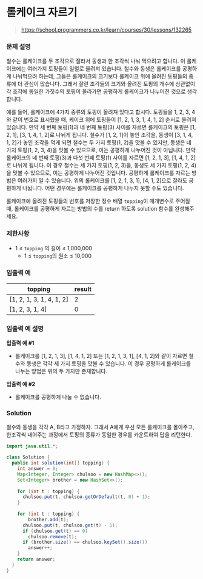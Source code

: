 # 롤케이크 자르기

> https://school.programmers.co.kr/learn/courses/30/lessons/132265

### 문제 설명

철수는 롤케이크를 두 조각으로 잘라서 동생과 한 조각씩 나눠 먹으려고 합니다. 이 롤케이크에는 여러가지 토핑들이 일렬로 올려져 있습니다. 철수와 동생은 롤케이크를 공평하게 나눠먹으려 하는데, 그들은 롤케이크의 크기보다 롤케이크 위에 올려진 토핑들의 종류에 더 관심이 많습니다. 그래서 잘린 조각들의 크기와 올려진 토핑의 개수에 상관없이 각 조각에 동일한 가짓수의 토핑이 올라가면 공평하게 롤케이크가 나누어진 것으로 생각합니다.

예를 들어, 롤케이크에 4가지 종류의 토핑이 올려져 있다고 합시다. 토핑들을 1, 2, 3, 4와 같이 번호로 표시했을 때, 케이크 위에 토핑들이 [1, 2, 1, 3, 1, 4, 1, 2] 순서로 올려져 있습니다. 만약 세 번째 토핑(1)과 네 번째 토핑(3) 사이를 자르면 롤케이크의 토핑은 [1, 2, 1], [3, 1, 4, 1, 2]로 나뉘게 됩니다. 철수가 [1, 2, 1]이 놓인 조각을, 동생이 [3, 1, 4, 1, 2]가 놓인 조각을 먹게 되면 철수는 두 가지 토핑(1, 2)을 맛볼 수 있지만, 동생은 네 가지 토핑(1, 2, 3, 4)을 맛볼 수 있으므로, 이는 공평하게 나누어진 것이 아닙니다. 만약 롤케이크의 네 번째 토핑(3)과 다섯 번째 토핑(1) 사이를 자르면 [1, 2, 1, 3], [1, 4, 1, 2]로 나뉘게 됩니다. 이 경우 철수는 세 가지 토핑(1, 2, 3)을, 동생도 세 가지 토핑(1, 2, 4)을 맛볼 수 있으므로, 이는 공평하게 나누어진 것입니다. 공평하게 롤케이크를 자르는 방법은 여러가지 일 수 있습니다. 위의 롤케이크를 [1, 2, 1, 3, 1], [4, 1, 2]으로 잘라도 공평하게 나뉩니다. 어떤 경우에는 롤케이크를 공평하게 나누지 못할 수도 있습니다.

롤케이크에 올려진 토핑들의 번호를 저장한 정수 배열 `topping`이 매개변수로 주어질 때, 롤케이크를 공평하게 자르는 방법의 수를 return 하도록 solution 함수를 완성해주세요.

### 제한사항

- 1 ≤ `topping` 의 길이 ≤ 1,000,000
  - 1 ≤ `topping`의 원소 ≤ 10,000

### 입출력 예

| topping                  | result |
| ------------------------ | ------ |
| [1, 2, 1, 3, 1, 4, 1, 2] | 2      |
| [1, 2, 3, 1, 4]          | 0      |

### 입출력 예 설명

**입출력 예 #1**

- 롤케이크를 [1, 2, 1, 3], [1, 4, 1, 2] 또는 [1, 2, 1, 3, 1], [4, 1, 2]와 같이 자르면 철수와 동생은 각각 세 가지 토핑을 맛볼 수 있습니다. 이 경우 공평하게 롤케이크를 나누는 방법은 위의 두 가지만 존재합니다.

**입출력 예 #2**

- 롤케이크를 공평하게 나눌 수 없습니다.

### Solution

철수와 동생을 각각 A, B라고 가정하자. 그래서 A에게 우선 모든 롤케이크를 몰아주고, 한조각씩 내어주는 과정에서 토핑의 종류가 동일한 경우를 카운트하여 답을 리턴한다.

```java
import java.util.*;

class Solution {
  public int solution(int[] topping) {
    int answer = 0;
    Map<Integer, Integer> chulsoo = new HashMap<>();
    Set<Integer> brother = new HashSet<>();
    
    for (int t : topping) {
      chulsoo.put(t, chulsoo.getOrDefault(t, 0) + 1);
    }
    
    for (int t : topping) {
    	brother.add(t);
      chulsoo.put(t, chulsoo.get(t) - 1);
      if (chulsoo.get(t) == 0)
        chulsoo.remove(t);
      if (brother.size() == chulsoo.keySet().size())
        answer++;
    }
    return answer;
  }
}
```

